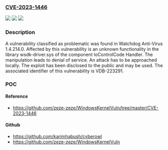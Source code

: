 ### [CVE-2023-1446](https://cve.mitre.org/cgi-bin/cvename.cgi?name=CVE-2023-1446)
![](https://img.shields.io/static/v1?label=Product&message=Anti-Virus&color=blue)
![](https://img.shields.io/static/v1?label=Version&message=%3D%201.4.214.0%20&color=brighgreen)
![](https://img.shields.io/static/v1?label=Vulnerability&message=CWE-404%20Denial%20of%20Service&color=brighgreen)

### Description

A vulnerability classified as problematic was found in Watchdog Anti-Virus 1.4.214.0. Affected by this vulnerability is an unknown functionality in the library wsdk-driver.sys of the component IoControlCode Handler. The manipulation leads to denial of service. An attack has to be approached locally. The exploit has been disclosed to the public and may be used. The associated identifier of this vulnerability is VDB-223291.

### POC

#### Reference
- https://github.com/zeze-zeze/WindowsKernelVuln/tree/master/CVE-2023-1446

#### Github
- https://github.com/karimhabush/cyberowl
- https://github.com/zeze-zeze/WindowsKernelVuln

